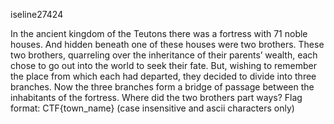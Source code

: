 iseline27424

In the ancient kingdom of the Teutons there was a fortress with 71 noble houses. And hidden beneath one of these houses were two brothers. These two brothers, quarreling over the inheritance of their parents’ wealth, each chose to go out into the world to seek their fate. But, wishing to remember the place from which each had departed, they decided to divide into three branches. Now the three branches form a bridge of passage between the inhabitants of the fortress. Where did the two brothers part ways? Flag format: CTF{town_name} (case insensitive and ascii characters only)
